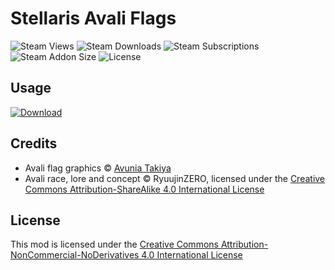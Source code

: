 # Stellaris Avali Flags

![Steam Views][badge-steam-views]
![Steam Downloads][badge-steam-downloads]
![Steam Subscriptions][badge-steam-subscriptions]
![Steam Addon Size][badge-steam-filesize]
![License][badge-license]

## Usage

[![Download][badge-download]][steam-workshop]

## Credits

- Avali flag graphics ©️ [Avunia Takiya][credit-url-atakiya]
- Avali race, lore and concept ©️ RyuujinZERO, licensed under the [Creative Commons Attribution-ShareAlike 4.0 International License][license-cc-by-sa-4.0]

## License

This mod is licensed under the [Creative Commons Attribution-NonCommercial-NoDerivatives 4.0 International License][license-cc-by-nc-nd-4.0]

<!-- URL references -->

[badge-download]: https://img.shields.io/badge/Get%20it%20now-on%20Steam-blue.svg?style=for-the-badge&color=00aeef
[badge-license]: https://img.shields.io/github/license/atakiya/stellaris-avali-flags.svg?style=flat-square
[badge-steam-filesize]: https://img.shields.io/steam/size/1706407663.svg?label=addon%20size&style=flat-square
[badge-steam-subscriptions]: https://img.shields.io/steam/subscriptions/1706407663.svg?style=flat-square
[badge-steam-downloads]: https://img.shields.io/steam/downloads/1706407663.svg?style=flat-square
[badge-steam-views]: https://img.shields.io/steam/views/1706407663.svg?style=flat-square

[credit-url-atakiya]: https://avunia.takiya.eu/

[license-cc-by-nc-nd-4.0]: https://creativecommons.org/licenses/by-nc-nd/4.0/
[license-cc-by-sa-4.0]: https://creativecommons.org/licenses/by-sa/4.0/

[steam-workshop]: https://steamcommunity.com/sharedfiles/filedetails/?id=1706407663
